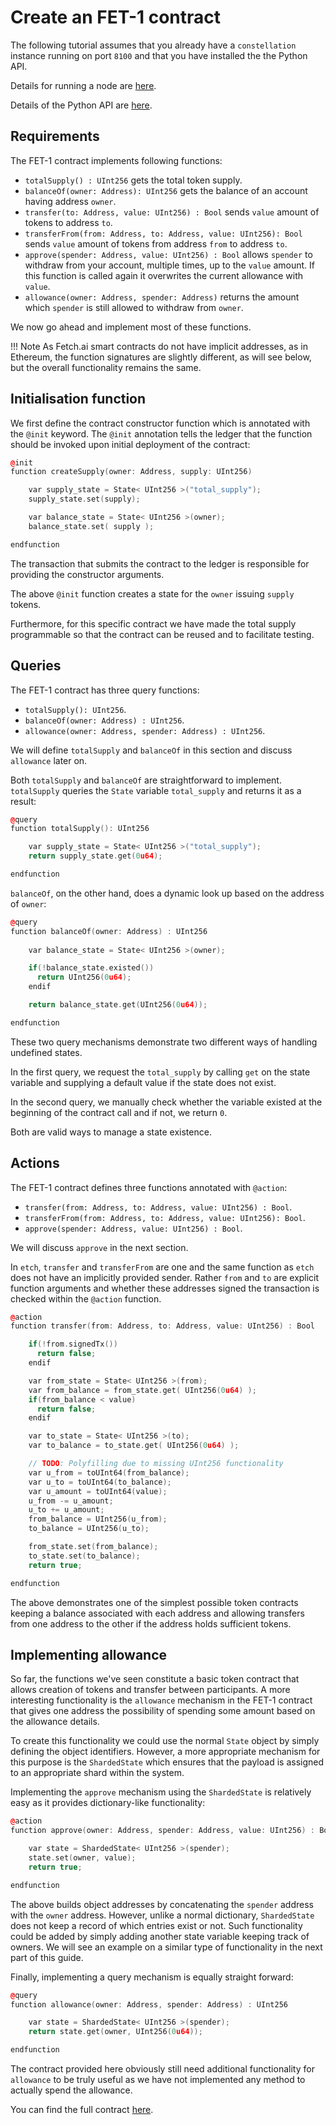 
# Create an FET-1 contract

The following tutorial assumes that you already have a `constellation` instance running on port `8100` and that you have installed the the Python API.

Details for running a node are <a href="../../getting-started/run-a-node/" target=_blank>here</a>.

Details of the Python API are <a href="../../getting-started/python-api-install/" target=_blank>here</a>.


## Requirements

The FET-1 contract implements following functions:

- `totalSupply() : UInt256` gets the total token supply.
- `balanceOf(owner: Address): UInt256` gets the balance of an account having address `owner`.
- `transfer(to: Address, value: UInt256) : Bool` sends `value` amount of tokens to address `to`.
- `transferFrom(from: Address, to: Address, value: UInt256): Bool` sends `value` amount of tokens from address `from` to address `to`.
- `approve(spender: Address, value: UInt256) : Bool` allows `spender` to withdraw from your account, multiple times, up to the `value` amount. If this function is called again it overwrites the current allowance with `value`.
- `allowance(owner: Address, spender: Address)` returns the amount which `spender` is still allowed to withdraw from `owner`.

We now go ahead and implement most of these functions. 

!!! Note
    As Fetch.ai smart contracts do not have implicit addresses, as in Ethereum, the function signatures are slightly different, as  will see below, but the overall functionality remains the same.


## Initialisation function

We first define the contract constructor function which is annotated with the `@init` keyword. The `@init` annotation tells the ledger that the function should be invoked upon initial deployment of the contract:

``` c++
@init
function createSupply(owner: Address, supply: UInt256)

    var supply_state = State< UInt256 >("total_supply");  
    supply_state.set(supply);

    var balance_state = State< UInt256 >(owner);
    balance_state.set( supply );

endfunction
```

The transaction that submits the contract to the ledger is responsible for providing the constructor arguments. 

The above `@init` function creates a state for the `owner` issuing `supply` tokens. 

Furthermore, for this specific contract we have made the total supply programmable so that the contract can be reused and to facilitate testing.


## Queries

The FET-1 contract has three query functions: 

* `totalSupply(): UInt256`.
* `balanceOf(owner: Address) : UInt256`.
* `allowance(owner: Address, spender: Address) : UInt256`.

We will define `totalSupply` and `balanceOf` in this section and discuss `allowance` later on.

Both `totalSupply` and `balanceOf` are straightforward to implement. `totalSupply` queries the `State` variable `total_supply` and returns it as a result:

``` c++
@query
function totalSupply(): UInt256

    var supply_state = State< UInt256 >("total_supply"); 
    return supply_state.get(0u64); 

endfunction
```

`balanceOf`, on the other hand, does a dynamic look up based on the address of `owner`:

``` c++
@query
function balanceOf(owner: Address) : UInt256
  
    var balance_state = State< UInt256 >(owner);

    if(!balance_state.existed())
      return UInt256(0u64);
    endif

    return balance_state.get(UInt256(0u64));

endfunction
```

These two query mechanisms demonstrate two different ways of handling undefined states. 

In the first query, we request the `total_supply` by calling `get` on the state variable and supplying a default value if the state does not exist. 

In the second query, we manually check whether the variable existed at the beginning of the contract call and if not, we return `0`. 

Both are valid ways to manage a state existence.



## Actions

The FET-1 contract defines three functions annotated with `@action`:

* `transfer(from: Address, to: Address, value: UInt256) : Bool`. 
* `transferFrom(from: Address, to: Address, value: UInt256): Bool`.
* `approve(spender: Address, value: UInt256) : Bool`. 

We will discuss `approve` in the next section. 

In `etch`, `transfer` and `transferFrom` are one and the same function as `etch` does not have an implicitly provided sender. Rather `from` and `to` are explicit function arguments and whether these addresses signed the transaction is checked within the `@action` function.

``` c++
@action
function transfer(from: Address, to: Address, value: UInt256) : Bool

    if(!from.signedTx())
      return false;
    endif

    var from_state = State< UInt256 >(from);
    var from_balance = from_state.get( UInt256(0u64) );
    if(from_balance < value)
      return false;
    endif

    var to_state = State< UInt256 >(to);
    var to_balance = to_state.get( UInt256(0u64) );

    // TODO: Polyfilling due to missing UInt256 functionality
    var u_from = toUInt64(from_balance);  
    var u_to = toUInt64(to_balance);
    var u_amount = toUInt64(value);
    u_from -= u_amount;
    u_to += u_amount;
    from_balance = UInt256(u_from);
    to_balance = UInt256(u_to);  

    from_state.set(from_balance);
    to_state.set(to_balance);
    return true;

endfunction
```

The above demonstrates one of the simplest possible token contracts keeping a balance associated with each address and allowing transfers from one address to the other if the address holds sufficient tokens.


## Implementing allowance

So far, the functions we've seen constitute a basic token contract that allows creation of tokens and transfer between participants. A more interesting functionality is the `allowance` mechanism in the FET-1 contract that gives one address the possibility of spending some amount based on the allowance details. 

To create this functionality we could use the normal `State` object by simply defining the object identifiers. However, a more appropriate mechanism for this purpose is the `ShardedState` which ensures that the payload is assigned to an appropriate shard within the system. 

Implementing the `approve` mechanism using the `ShardedState` is relatively easy as it provides dictionary-like functionality:

``` c++
@action
function approve(owner: Address, spender: Address, value: UInt256) : Bool

    var state = ShardedState< UInt256 >(spender);
    state.set(owner, value); 
    return true;

endfunction
```

The above builds object addresses by concatenating the `spender` address with the `owner` address. However, unlike a normal dictionary, `ShardedState` does not keep a record of which entries exist or not. Such functionality could be added by simply adding another state variable keeping track of owners. We will see an example on a similar type of functionality in the next part of this guide.

Finally, implementing a query mechanism is equally straight forward:

``` c++
@query
function allowance(owner: Address, spender: Address) : UInt256

    var state = ShardedState< UInt256 >(spender);
    return state.get(owner, UInt256(0u64));

endfunction
```

The contract provided here obviously still need additional functionality for `allowance` to be truly useful as we have not implemented any method to actually spend the allowance. 

You can find the full contract <a href="https://github.com/fetchai/etch-examples/blob/master/02_erc20/contract.etch" target=_blank>here</a>.

<br/>